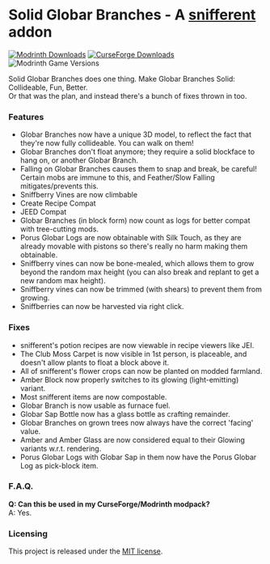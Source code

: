 # Solid Globar Branches - A [snifferent](https://www.curseforge.com/minecraft/mc-mods/snifferent) addon
[![Modrinth Downloads](https://img.shields.io/modrinth/dt/solid-globar-branches?style=flat&logo=modrinth&label=Modrinth)](https://modrinth.com/mod/solid-globar-branches)
[![CurseForge Downloads](https://img.shields.io/curseforge/dt/1056099?style=flat&logo=curseforge&label=Curseforge)](https://www.curseforge.com/minecraft/mc-mods/solid-globar-branches)
![Modrinth Game Versions](https://cf.way2muchnoise.eu/versions/1056099.svg)

Solid Globar Branches does one thing. Make Globar Branches Solid: Collideable, Fun, Better.  
Or that was the plan, and instead there's a bunch of fixes thrown in too.

### Features
- Globar Branches now have a unique 3D model, to reflect the fact that they're now fully collideable. You can walk on them!
- Globar Branches don't float anymore; they require a solid blockface to hang on, or another Globar Branch.
- Falling on Globar Branches causes them to snap and break, be careful! Certain mobs are immune to this, and Feather/Slow Falling mitigates/prevents this.
- Sniffberry Vines are now climbable
- Create Recipe Compat
- JEED Compat
- Globar Branches (in block form) now count as logs for better compat with tree-cutting mods.
- Porus Globar Logs are now obtainable with Silk Touch, as they are already movable with pistons so there's really no harm making them obtainable.
- Sniffberry vines can now be bone-mealed, which allows them to grow beyond the random max height (you can also break and replant to get a new random max height).
- Sniffberry vines can now be trimmed (with shears) to prevent them from growing.
- Sniffberries can now be harvested via right click.

### Fixes
- snifferent's potion recipes are now viewable in recipe viewers like JEI.
- The Club Moss Carpet is now visible in 1st person, is placeable, and doesn't allow plants to float a block above it.
- All of snifferent's flower crops can now be planted on modded farmland.
- Amber Block now properly switches to its glowing (light-emitting) variant.
- Most snifferent items are now compostable.
- Globar Branch is now usable as furnace fuel.
- Globar Sap Bottle now has a glass bottle as crafting remainder.
- Globar Branches on grown trees now always have the correct 'facing' value.
- Amber and Amber Glass are now considered equal to their Glowing variants w.r.t. rendering.
- Porus Globar Logs with Globar Sap in them now have the Porus Globar Log as pick-block item.

### F.A.Q.
**Q: Can this be used in my CurseForge/Modrinth modpack?**  
A: Yes.

### Licensing
This project is released under the [MIT license](LICENSE).

